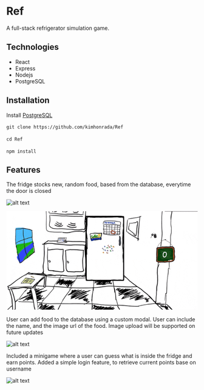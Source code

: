 # Ref

A full-stack refrigerator simulation game.

## Technologies

- React
- Express
- Nodejs
- PostgreSQL

## Installation

Install [PostgreSQL](https://www.postgresql.org/download/)

```
git clone https://github.com/kimhonrada/Ref

cd Ref

npm install
```

## Features

The fridge stocks new, random food, based from the database, everytime the door is closed

![alt text](https://thumbs.gfycat.com/ReliableWavyBarasingha-size_restricted.gif)

![alt text](gif/Ref_Fridge.gif)

User can add food to the database using a custom modal. User can include the name, and the image url of the food. Image upload will be supported on future updates

![alt text](gif/Ref_AddFood.gif)

Included a minigame where a user can guess what is inside the fridge and earn points. Added a simple login feature, to retrieve current points base on username

![alt text](gif/Ref_minigame.gif)
